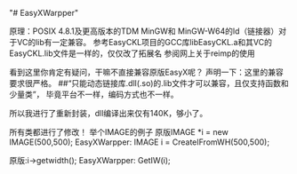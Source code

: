 "# EasyXWarpper" 


原理：POSIX 4.8.1及更高版本的TDM MinGW和 MinGW-W64的ld（链接器）对于VC的lib有一定兼容。
参考EasyCKL项目的GCC库libEasyCKL.a和其VC的EasyCKL.lib文件是一样的，仅仅改了拓展名
参阅网上关于reimp的使用


看到这里你肯定有疑问，干嘛不直接兼容原版EasyX呢？
声明一下：这里的兼容要求很严格。
##“只能动态链接库.dll(.so)的.lib文件才可以兼容，且仅支持函数和少量类”，
毕竟平台不一样，编码方式也不一样。

所以我进行了重新封装，dll编译出来仅有140K，够小了。

所有类都进行了修改！
举个IMAGE的例子
原版IMAGE *i = new  IMAGE(500,500);
EasyXWarpper: IMAGE i = CreateIFromWH(500,500);

原版:i->getwidth();
EasyXWarpper: GetIW(i);